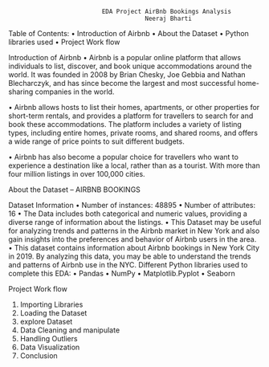                               EDA Project AirBnb Bookings Analysis
                                          Neeraj Bharti

Table of Contents: 
•	Introduction of Airbnb
•	About the Dataset
•	Python libraries used
•	Project Work flow

Introduction of Airbnb
•	Airbnb is a popular online platform that allows individuals to list, discover, and book unique accommodations around the world. It was founded in 2008 by Brian Chesky, Joe Gebbia and Nathan Blecharczyk, and has since become the largest and most successful home-sharing companies in the world.

•	Airbnb allows hosts to list their homes, apartments, or other properties for short-term rentals, and provides a platform for travellers to search for and book these accommodations. The platform includes a variety of listing types, including entire homes, private rooms, and shared rooms, and offers a wide range of price points to suit different budgets.

•	Airbnb has also become a popular choice for travellers who want to experience a destination like a local, rather than as a tourist. With more than four million listings in over 100,000 cities.

About the Dataset – AIRBNB BOOKINGS

Dataset Information
•	Number of instances: 48895
•	Number of attributes: 16
•	The Data includes both categorical and numeric values, providing a diverse range of information about the listings.
•	This Dataset may be useful for analyzing trends and patterns in the Airbnb market in New York and also gain insights into the preferences and behavior of Airbnb users in the area.
•	This dataset contains information about Airbnb bookings in New York City in 2019. By analyzing this data, you may be able to understand the trends and patterns of Airbnb use in the NYC.
Different Python libraries used to complete this EDA:
•	Pandas
•	NumPy
•	Matplotlib.Pyplot
•	Seaborn

Project Work flow
1.	Importing Libraries
2.	Loading the Dataset
3.	explore Dataset
4.	Data Cleaning and manipulate
5.	Handling Outliers
6.	Data Visualization
7.	Conclusion



